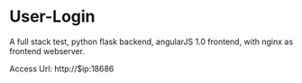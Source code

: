 # User-Login
A full stack test, python flask backend, angularJS 1.0 frontend, with nginx as frontend webserver.

Access Url: http://$ip:18686
